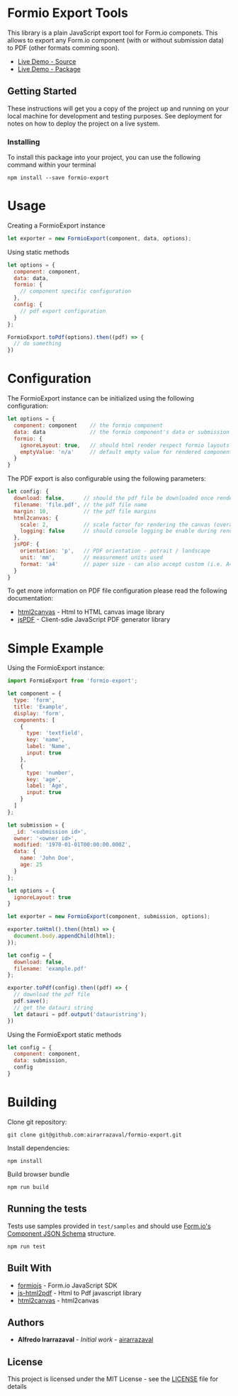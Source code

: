 # Formio Export Tools

This library is a plain JavaScript export tool for Form.io componets.  This allows to export any Form.io component (with or without submission data) to PDF (other formats comming soon).

* [Live Demo - Source](https://stackblitz.com/edit/formio-export)
* [Live Demo - Package](https://stackblitz.com/edit/formio-export-npm)

## Getting Started

These instructions will get you a copy of the project up and running on your local machine for development and testing purposes. See deployment for notes on how to deploy the project on a live system.

### Installing

To install this package into your project, you can use the following command within your terminal

```
npm install --save formio-export
```

# Usage

Creating a FormioExport instance

```javascript
let exporter = new FormioExport(component, data, options);
```

Using static methods
```javascript
let options = {
  component: component,
  data: data,
  formio: {
    // component specific configuration
  },
  config: {
    // pdf export configuration
  }
};

FormioExport.toPdf(options).then((pdf) => {
  // do something
})
```
# Configuration

The FormioExport instance can be initialized using the following configuration:

```javascript
let options = {
  component: component    // the formio component
  data: data              // the formio component's data or submission
  formio: {
    ignoreLayout: true,   // should html render respect formio layouts (columns, lables positions, etc)
    emptyValue: 'n/a'     // default empty value for rendered components
  }
}
```

The PDF export is also configurable using the following parameters:

```javascript
let config: {
  download: false,      // should the pdf file be downloaded once rendered
  filename: 'file.pdf', // the pdf file name
  margin: 10,           // the pdf file margins
  html2canvas: {
    scale: 2,           // scale factor for rendering the canvas (overall resolution of the canvas image)
    logging: false      // should console logging be enable during rendering
  },
  jsPDF: {
    orientation: 'p',   // PDF orientation - potrait / landscape
    unit: 'mm',         // measurement units used
    format: 'a4'        // paper size - can also accept custom (i.e. A4 - [210, 297])
  }
}
```

To get more information on PDF file configuration please read the following documentation:

* [html2canvas](http://html2canvas.hertzen.com/configuration) - Html to HTML canvas image library
* [jsPDF](https://rawgit.com/MrRio/jsPDF/master/docs/jsPDF.html) - Client-sdie JavaScript PDF generator library

# Simple Example

Using the FormioExport instance:

```javascript
import FormioExport from 'formio-export';

let component = {
  type: 'form',
  title: 'Example',
  display: 'form',
  components: [
    {
      type: 'textfield',
      key: 'name',
      label: 'Name',
      input: true
    },
    {
      type: 'number',
      key: 'age',
      label: 'Age',
      input: true
    }
  ]
};

let submission = {
  _id: '<submission id>',
  owner: '<owner id>',
  modified: '1970-01-01T00:00:00.000Z',
  data: {
    name: 'John Doe',
    age: 25
  }
};

let options = {
  ignoreLayout: true
}

let exporter = new FormioExport(component, submission, options);

exporter.toHtml().then((html) => {
  document.body.appendChild(html);
});

let config = {
  download: false,
  filename: 'example.pdf'
};

exporter.toPdf(config).then((pdf) => {
  // download the pdf file
  pdf.save();
  // get the datauri string
  let datauri = pdf.output('datauristring');
})
```

Using the FormioExport static methods

```javascript
let config = {
  component: component,
  data: submission,
  config
}
```

# Building

Clone git repository:

```
git clone git@github.com:airarrazaval/formio-export.git
```

Install dependencies:

```
npm install
```

Build browser bundle

```
npm run build
```

## Running the tests

Tests use samples provided in `test/samples` and should use [Form.io's Component JSON Schema](https://github.com/formio/formio.js/wiki/Components-JSON-Schema) structure.

```
npm run test
```

## Built With

* [formiojs](https://github.com/formio/formiojs) - Form.io JavaScript SDK
* [js-html2pdf](https://github.com/airarrazaval/html2pdf) - Html to Pdf javascript library
* [html2canvas]() - html2canvas

## Authors

* **Alfredo Irarrazaval** - *Initial work* - [airarrazaval](https://github.com/airarrazaval)

## License

This project is licensed under the MIT License - see the [LICENSE](LICENSE) file for details
